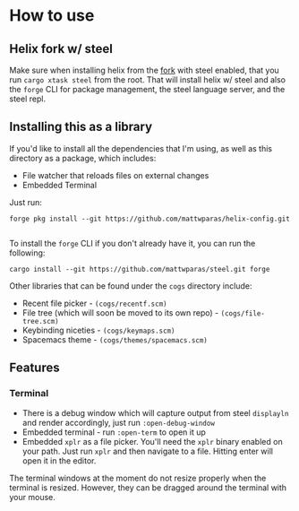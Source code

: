 # How to use

## Helix fork w/ steel

Make sure when installing helix from the [fork](https://github.com/mattwparas/helix) with steel enabled, that you
run `cargo xtask steel` from the root. That will install helix w/ steel and also the `forge` CLI for package management,
the steel language server, and the steel repl.

##  Installing this as a library

If you'd like to install all the dependencies that I'm using, as well as this directory as a package, which includes:

* File watcher that reloads files on external changes
* Embedded Terminal

Just run:

```
forge pkg install --git https://github.com/mattwparas/helix-config.git
  
```

To install the `forge` CLI if you don't already have it, you can run the following:

```
cargo install --git https://github.com/mattwparas/steel.git forge
```

Other libraries that can be found under the `cogs` directory include:

* Recent file picker - `(cogs/recentf.scm)`
* File tree (which will soon be moved to its own repo) - `(cogs/file-tree.scm)`
* Keybinding niceties - `(cogs/keymaps.scm)`
* Spacemacs theme - `(cogs/themes/spacemacs.scm)`

## Features

### Terminal

* There is a debug window which will capture output from steel `displayln` and render accordingly, just run `:open-debug-window`
* Embedded terminal - run `:open-term` to open it up
* Embedded `xplr` as a file picker. You'll need the `xplr` binary enabled on your path. Just run `xplr` and then navigate to a file.
Hitting enter will open it in the editor.

The terminal windows at the moment do not resize properly when the terminal is resized. However, they can be dragged around the terminal with your mouse.
